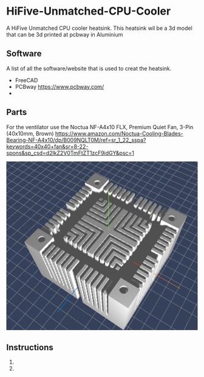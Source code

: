 # HiFive-Unmatched-CPU-Cooler
A HiFive Unmatched CPU cooler heatsink.
This heatsink wil be a 3d model that can be 3d printed at pcbway in Aluminium

## Software
A list of all the software/website that is used to creat the heatsink.
- FreeCAD
- PCBway https://www.pcbway.com/
- 

## Parts
For the ventilator use the Noctua NF-A4x10 FLX, Premium Quiet Fan, 3-Pin (40x10mm, Brown)
https://www.amazon.com/Noctua-Cooling-Blades-Bearing-NF-A4x10/dp/B009NQLT0M/ref=sr_1_22_sspa?keywords=40x40+fan&sr=8-22-spons&sp_csd=d2lkZ2V0TmFtZT1zcF9idGY&psc=1

![alt text](/img/img1.png)

## Instructions
1.
2.